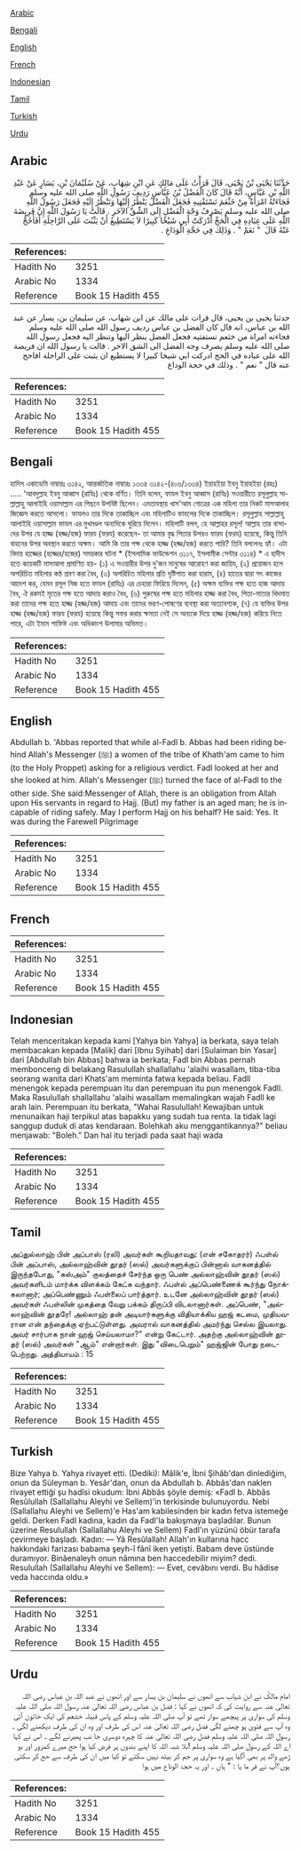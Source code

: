 [Arabic](#arabic)

[Bengali](#bengali)

[English](#english)

[French](#french)

[Indonesian](#indonesian)

[Tamil](#tamil)

[Turkish](#turkish)

[Urdu](#urdu)

## Arabic


<div dir="rtl" lang="ar" style={{fontSize:'larger',backgroundColor:'#f8f9fa',padding:20}}>
حَدَّثَنَا يَحْيَى بْنُ يَحْيَى، قَالَ قَرَأْتُ عَلَى مَالِكٍ عَنِ ابْنِ شِهَابٍ، عَنْ سُلَيْمَانَ بْنِ، يَسَارٍ عَنْ عَبْدِ اللَّهِ بْنِ عَبَّاسٍ، أَنَّهُ قَالَ كَانَ الْفَضْلُ بْنُ عَبَّاسٍ رَدِيفَ رَسُولِ اللَّهِ صلى الله عليه وسلم فَجَاءَتْهُ امْرَأَةٌ مِنْ خَثْعَمَ تَسْتَفْتِيهِ فَجَعَلَ الْفَضْلُ يَنْظُرُ إِلَيْهَا وَتَنْظُرُ إِلَيْهِ فَجَعَلَ رَسُولُ اللَّهِ صلى الله عليه وسلم يَصْرِفُ وَجْهَ الْفَضْلِ إِلَى الشِّقِّ الآخَرِ ‏.‏ قَالَتْ يَا رَسُولَ اللَّهِ إِنَّ فَرِيضَةَ اللَّهِ عَلَى عِبَادِهِ فِي الْحَجِّ أَدْرَكَتْ أَبِي شَيْخًا كَبِيرًا لاَ يَسْتَطِيعُ أَنْ يَثْبُتَ عَلَى الرَّاحِلَةِ أَفَأَحُجُّ عَنْهُ قَالَ ‏ "‏ نَعَمْ ‏"‏ ‏.‏ وَذَلِكَ فِي حَجَّةِ الْوَدَاعِ ‏.‏
</div>
<div style={{backgroundColor:'#f8f9fa',padding:20, marginBottom: 10}}><table> <thead> <tr> <th>References:</th> <th></th> </tr> </thead> <tbody><tr><td>Hadith No</td><td>3251</td></tr><tr><td>Arabic No</td><td>1334</td></tr><tr><td>Reference</td><td>Book 15 Hadith 455</td></tr></tbody></table></div>


<div dir="rtl" lang="ar" style={{fontSize:'larger',backgroundColor:'#f8f9fa',padding:20}}>
حدثنا يحيى بن يحيى، قال قرات على مالك عن ابن شهاب، عن سليمان بن، يسار عن عبد الله بن عباس، انه قال كان الفضل بن عباس رديف رسول الله صلى الله عليه وسلم فجاءته امراة من خثعم تستفتيه فجعل الفضل ينظر اليها وتنظر اليه فجعل رسول الله صلى الله عليه وسلم يصرف وجه الفضل الى الشق الاخر . قالت يا رسول الله ان فريضة الله على عباده في الحج ادركت ابي شيخا كبيرا لا يستطيع ان يثبت على الراحلة افاحج عنه قال " نعم " . وذلك في حجة الوداع
</div>
<div style={{backgroundColor:'#f8f9fa',padding:20, marginBottom: 10}}><table> <thead> <tr> <th>References:</th> <th></th> </tr> </thead> <tbody><tr><td>Hadith No</td><td>3251</td></tr><tr><td>Arabic No</td><td>1334</td></tr><tr><td>Reference</td><td>Book 15 Hadith 455</td></tr></tbody></table></div>

## Bengali


<div dir="ltr" lang="bn" style={{fontSize:'larger',backgroundColor:'#f8f9fa',padding:20}}>
হাদিস একাডেমি নাম্বারঃ ৩১৪২, আন্তর্জাতিক নাম্বারঃ ১৩৩৪ ৩১৪২-(৪০৬/১৩৩৪) ইয়াহইয়া ইবনু ইয়াহইয়া (রহঃ) ..... 'আবদুল্লাহ ইবনু আব্বাস (রাযিঃ) থেকে বর্ণিত। তিনি বলেন, ফাযল ইবনু আব্বাস (রাযিঃ) সওয়ারীতে রসূলুল্লাহ সাল্লাল্লাহু আলাইহি ওয়াসাল্লাম এর পিছনে উপবিষ্ট ছিলেন। এমতাবস্থায় খাস'আম গোত্রের এক মহিলা তার নিকট মাসআলাহ জিজ্ঞেস করতে আসলো। ফাযলও তার দিকে তাকাচ্ছিল এবং মহিলাটিও ফাযলের দিকে তাকাচ্ছিল। রসূলুল্লাহ সাল্লাল্লাহু আলাইহি ওয়াসাল্লাম ফাযল এর মুখমণ্ডল অন্যদিকে ঘুরিয়ে দিলেন। মহিলাটি বলল, হে আল্লাহর রসূল! আল্লাহ তার বান্দাদের উপর যে হাজ্জ (হজ্জ/হজ) ফারয (ফরয) করেছেন- তা আমার বৃদ্ধ পিতার উপরও ফারয (ফরয) হয়েছে, কিন্তু তিনি বাহনের উপর অবস্থান করতে অক্ষম। আমি কি তার পক্ষ থেকে হাজ্জ (হজ্জ/হজ) করতে পারি? তিনি বললেনঃ হ্যাঁ। এটা বিদায় হাজ্জের (হজ্জের/হজের) সময়কার ঘটনা * (ইসলামিক ফাউন্ডেশন ৩১১৭, ইসলামীক সেন্টার ৩১১৪) * এ হাদীস হতে কয়েকটি মাসআলা প্রমাণিত হয়- (১) এ সওয়ারীর উপর দু'জন মানুষের আরোহণ করা জায়িয, (২) প্রয়োজন হলে অপরিচিত মহিলার কণ্ঠ শ্রবণ করা বৈধ, (৩) অপরিচিত মহিলার প্রতি দৃষ্টিপাত করা হারাম, (৪) হাতের দ্বারা সৎ কাজের আদেশ কর, যেমন রসূল নিজ হতে ফাযল (রাযিঃ) এর চেহারা ফিরিয়ে দিলেন, (৫) অক্ষম ব্যক্তির পক্ষ হতে হাজ আদায় বৈধ, ঐ রকমই মৃতের পক্ষ হতে আদায় করাও বৈধ, (৬) পুরুষের পক্ষ হতে মহিলার হাজ্জ করা বৈধ, পিতা-মাতার খিদমাত করা তাদের পক্ষ হতে হাজ্জ (হজ্জ/হজ) আদায় এবং তাদের ভরণ-পোষণের ব্যবস্থা করা অত্যাবশ্যক, (৭) যে ব্যক্তির উপর হাজ্জ (হজ্জ/হজ) ফারয (ফরয) হয়েছে কিন্তু সফর করার ক্ষমতা নেই সে অন্যকে দিয়ে হাজ্জ (হজ্জ/হজ) করিয়ে নিতে পারে, এটা ইমাম শাফিঈ এবং অধিকাংশ উলামার অভিমত।
</div>
<div style={{backgroundColor:'#f8f9fa',padding:20, marginBottom: 10}}><table> <thead> <tr> <th>References:</th> <th></th> </tr> </thead> <tbody><tr><td>Hadith No</td><td>3251</td></tr><tr><td>Arabic No</td><td>1334</td></tr><tr><td>Reference</td><td>Book 15 Hadith 455</td></tr></tbody></table></div>

## English


<div dir="ltr" lang="en" style={{fontSize:'larger',backgroundColor:'#f8f9fa',padding:20}}>
Abdullah b. 'Abbas reported that while al-Fadl b. Abbas had been riding behind Allah's Messenger (ﷺ) a women of the tribe of Khath'am came to him (to the Holy Proppet) asking for a religious verdict. Fadl looked at her and she looked at him. Allah's Messenger (ﷺ) turned the face of al-Fadl to the other side. She said:Messenger of Allah, there is an obligation from Allah upon His servants in regard to Hajj. (But) my father is an aged man; he is incapable of riding safely. May I perform Hajj on his behalf? He said: Yes. It was during the Farewell Pilgrimage
</div>
<div style={{backgroundColor:'#f8f9fa',padding:20, marginBottom: 10}}><table> <thead> <tr> <th>References:</th> <th></th> </tr> </thead> <tbody><tr><td>Hadith No</td><td>3251</td></tr><tr><td>Arabic No</td><td>1334</td></tr><tr><td>Reference</td><td>Book 15 Hadith 455</td></tr></tbody></table></div>

## French


<div dir="ltr" lang="fr" style={{fontSize:'larger',backgroundColor:'#f8f9fa',padding:20}}>

</div>
<div style={{backgroundColor:'#f8f9fa',padding:20, marginBottom: 10}}><table> <thead> <tr> <th>References:</th> <th></th> </tr> </thead> <tbody><tr><td>Hadith No</td><td>3251</td></tr><tr><td>Arabic No</td><td>1334</td></tr><tr><td>Reference</td><td>Book 15 Hadith 455</td></tr></tbody></table></div>

## Indonesian


<div dir="ltr" lang="id" style={{fontSize:'larger',backgroundColor:'#f8f9fa',padding:20}}>
Telah menceritakan kepada kami [Yahya bin Yahya] ia berkata, saya telah membacakan kepada [Malik] dari [Ibnu Syihab] dari [Sulaiman bin Yasar] dari [Abdullah bin Abbas] bahwa ia berkata; Fadl bin Abbas pernah membonceng di belakang Rasulullah shallallahu 'alaihi wasallam, tiba-tiba seorang wanita dari Khats'am meminta fatwa kepada beliau. Fadll menengok kepada perempuan itu dan perempuan itu pun menengok Fadll. Maka Rasulullah shallallahu 'alaihi wasallam memalingkan wajah Fadll ke arah lain. Perempuan itu berkata, "Wahai Rasulullah! Kewajiban untuk menunaikan haji terpikul atas bapakku yang sudah tua renta. Ia tidak lagi sanggup duduk di atas kendaraan. Bolehkah aku menggantikannya?" beliau menjawab: "Boleh." Dan hal itu terjadi pada saat haji wada
</div>
<div style={{backgroundColor:'#f8f9fa',padding:20, marginBottom: 10}}><table> <thead> <tr> <th>References:</th> <th></th> </tr> </thead> <tbody><tr><td>Hadith No</td><td>3251</td></tr><tr><td>Arabic No</td><td>1334</td></tr><tr><td>Reference</td><td>Book 15 Hadith 455</td></tr></tbody></table></div>

## Tamil


<div dir="ltr" lang="ta" style={{fontSize:'larger',backgroundColor:'#f8f9fa',padding:20}}>
அப்துல்லாஹ் பின் அப்பாஸ் (ரலி) அவர்கள் கூறியதாவது: (என் சகோதரர்) ஃபள்ல் பின் அப்பாஸ், அல்லாஹ்வின் தூதர் (ஸல்) அவர்களுக்குப் பின்னால் வாகனத்தில் இருந்தபோது, "கஸ்அம்" குலத்தைச் சேர்ந்த ஒரு பெண் அல்லாஹ்வின் தூதர் (ஸல்) அவர்களிடம் மார்க்க விளக்கம் கேட்க வந்தார். ஃபள்ல் அப்பெண்ணைக் கூர்ந்து நோக்கலானார்; அப்பெண்ணும் ஃபள்லைப் பார்த்தார். உடனே அல்லாஹ்வின் தூதர் (ஸல்) அவர்கள் ஃபள்லின் முகத்தை வேறு பக்கம் திருப்பி விடலானார்கள். அப்பெண், "அல்லாஹ்வின் தூதரே! அல்லாஹ் தன் அடியார்களுக்கு விதியாக்கிய ஹஜ் கடமை, முதியவரான என் தந்தைக்கு ஏற்பட்டுள்ளது. அவரால் வாகனத்தில் அமர்ந்து செல்ல இயலாது. அவர் சார்பாக நான் ஹஜ் செய்யலாமா?" என்று கேட்டார். அதற்கு அல்லாஹ்வின் தூதர் (ஸல்) அவர்கள் "ஆம்" என்றார்கள். இது "விடைபெறும்" ஹஜ்ஜின் போது நடைபெற்றது. அத்தியாயம் : 15
</div>
<div style={{backgroundColor:'#f8f9fa',padding:20, marginBottom: 10}}><table> <thead> <tr> <th>References:</th> <th></th> </tr> </thead> <tbody><tr><td>Hadith No</td><td>3251</td></tr><tr><td>Arabic No</td><td>1334</td></tr><tr><td>Reference</td><td>Book 15 Hadith 455</td></tr></tbody></table></div>

## Turkish


<div dir="ltr" lang="tr" style={{fontSize:'larger',backgroundColor:'#f8f9fa',padding:20}}>
Bize Yahya b. Yahya rivayet etti. (Dediki): Mâlik'e, İbni Şihâb'dan dinlediğim, onun da Süleyman b. Yesâr'dan, onun da Abdullah b. Abbâs'dan naklen rivayet ettiği şu hadîsi okudum: İbni Abbâs şöyle demiş: «Fadl b. Abbâs Resûlullah (Sallallahu Aleyhi ve Sellem)'in terkisinde bulunuyordu. Nebi (Sallallahu Aleyhi ve Sellem)'e Has'am kabilesinden bir kadın fetva istemeğe geldi. Derken Fadl kadına, kadın da Fadl'la bakışmaya başladılar. Bunun üzerine Resulullah (Sallallahu Aleyhi ve Sellem) Fadl'ın yüzünü öbür tarafa çevirmeye başladı. Kadın: — Yâ Resûlallah! Allah'ın kullarına hacc hakkındaki farizası babama şeyh-î fânî iken yetişti. Babam deve üstünde duramıyor. Binâenaleyh onun nâmına ben haccedebilir miyim? dedi. Resulullah (Sallallahu Aleyhi ve Sellem): — Evet, cevâbını verdi. Bu hâdise veda haccında oldu.»
</div>
<div style={{backgroundColor:'#f8f9fa',padding:20, marginBottom: 10}}><table> <thead> <tr> <th>References:</th> <th></th> </tr> </thead> <tbody><tr><td>Hadith No</td><td>3251</td></tr><tr><td>Arabic No</td><td>1334</td></tr><tr><td>Reference</td><td>Book 15 Hadith 455</td></tr></tbody></table></div>

## Urdu


<div dir="rtl" lang="ur" style={{fontSize:'larger',backgroundColor:'#f8f9fa',padding:20}}>
امام مالکؒ نے ابن شہاب سے انھوں نے سلیمان بن یسار سے اور انھوں نے عبد اللہ بن عباس رضی اللہ تعالیٰ عنہ سے روایت کی کہ انھوں نے کہا : فضل بن عباس رضی اللہ تعالیٰ عنہ رسول اللہ صلی اللہ علیہ وسلم کی سواری پر پیچھے سوار تھے تو آپ صلی اللہ علیہ وسلم کے پاس قبیلہ خشعم کی ایک خاتون آئی وہ آپ سے فتویٰ پو چھنے لگی فضل رضی اللہ تعالیٰ عنہ اس کی طرف اور وہ ان کی طرف دیکھنے لگی ۔ رسول اللہ صلی اللہ علیہ وسلم فضل رضی اللہ تعالیٰ عنہ کا چہرہ دوسری جا نب پھیرنے لگے ۔ اس نے کہا اے اللہ کے رسول صلی اللہ علیہ وسلم !بلا شبہ اللہ کا اپنے بندوں پر فرض کیا ہوا حج میرے کمزور اور بو ڑھے والد پر بھی آگیا ہے وہ سواری پر جم کر بیٹھ نہیں سکتے تو کیا میں ان کی طرف سے حج کر سکتی ہوں؟آپ نے فر ما یا : " ہاں ۔ اور یہ حجۃ الوداع میں ہوا
</div>
<div style={{backgroundColor:'#f8f9fa',padding:20, marginBottom: 10}}><table> <thead> <tr> <th>References:</th> <th></th> </tr> </thead> <tbody><tr><td>Hadith No</td><td>3251</td></tr><tr><td>Arabic No</td><td>1334</td></tr><tr><td>Reference</td><td>Book 15 Hadith 455</td></tr></tbody></table></div>